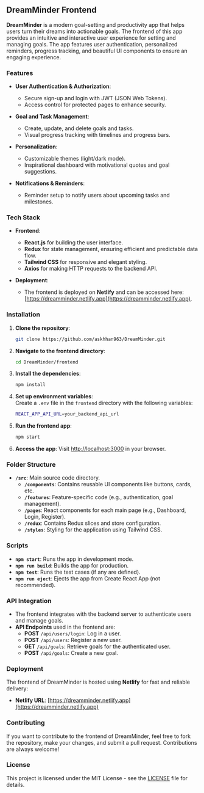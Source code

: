 

## DreamMinder Frontend

**DreamMinder** is a modern goal-setting and productivity app that helps users turn their dreams into actionable goals. The frontend of this app provides an intuitive and interactive user experience for setting and managing goals. The app features user authentication, personalized reminders, progress tracking, and beautiful UI components to ensure an engaging experience.

### Features

- **User Authentication & Authorization**: 
  - Secure sign-up and login with JWT (JSON Web Tokens).
  - Access control for protected pages to enhance security.

- **Goal and Task Management**:
  - Create, update, and delete goals and tasks.
  - Visual progress tracking with timelines and progress bars.

- **Personalization**:
  - Customizable themes (light/dark mode).
  - Inspirational dashboard with motivational quotes and goal suggestions.

- **Notifications & Reminders**:
  - Reminder setup to notify users about upcoming tasks and milestones.

### Tech Stack

- **Frontend**: 
  - **React.js** for building the user interface.
  - **Redux** for state management, ensuring efficient and predictable data flow.
  - **Tailwind CSS** for responsive and elegant styling.
  - **Axios** for making HTTP requests to the backend API.

- **Deployment**:
  - The frontend is deployed on **Netlify** and can be accessed here: [https://dreamminder.netlify.app](https://dreamminder.netlify.app).

### Installation

1. **Clone the repository**:
   ```bash
   git clone https://github.com/askhhan963/DreamMinder.git
   ```
2. **Navigate to the frontend directory**:
   ```bash
   cd DreamMinder/frontend
   ```

3. **Install the dependencies**:
   ```bash
   npm install
   ```

4. **Set up environment variables**:  
   Create a `.env` file in the `frontend` directory with the following variables:
   ```bash
   REACT_APP_API_URL=your_backend_api_url
   ```

5. **Run the frontend app**:
   ```bash
   npm start
   ```

6. **Access the app**:
   Visit [http://localhost:3000](http://localhost:3000) in your browser.

### Folder Structure

- **`/src`**: Main source code directory.
  - **`/components`**: Contains reusable UI components like buttons, cards, etc.
  - **`/features`**: Feature-specific code (e.g., authentication, goal management).
  - **`/pages`**: React components for each main page (e.g., Dashboard, Login, Register).
  - **`/redux`**: Contains Redux slices and store configuration.
  - **`/styles`**: Styling for the application using Tailwind CSS.

### Scripts

- **`npm start`**: Runs the app in development mode.
- **`npm run build`**: Builds the app for production.
- **`npm test`**: Runs the test cases (if any are defined).
- **`npm run eject`**: Ejects the app from Create React App (not recommended).

### API Integration

- The frontend integrates with the backend server to authenticate users and manage goals.
- **API Endpoints** used in the frontend are:
  - **POST** `/api/users/login`: Log in a user.
  - **POST** `/api/users`: Register a new user.
  - **GET** `/api/goals`: Retrieve goals for the authenticated user.
  - **POST** `/api/goals`: Create a new goal.

### Deployment

The frontend of DreamMinder is hosted using **Netlify** for fast and reliable delivery:
- **Netlify URL**: [https://dreamminder.netlify.app](https://dreamminder.netlify.app)

### Contributing

If you want to contribute to the frontend of DreamMinder, feel free to fork the repository, make your changes, and submit a pull request. Contributions are always welcome!

### License

This project is licensed under the MIT License - see the [LICENSE](../LICENSE) file for details.

